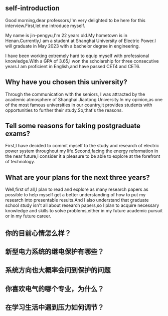 ## self-introduction

Good morning,dear professors,I'm very delighted to be here for this interview.First,let me introduce myself.

My name is jin-pengyu,I'm 22 years old.My hometown is in Henan.Currently,I am a student at Shanghai University of Electric Power.I will graduate in May 2023 with a bachelor degree in engineering.

I have been working extremely hard to equip myself with professional knowledge.With a GPA of 3.65,I won the scholarship for three consecutive years.I am proficient in English,and have passed CET4 and CET6.

## Why have you chosen this university?
Through the communication with the seniors, I was attracted by the academic atmosphere of Shanghai Jiaotong University.In my opinion,as one of the most famous universities in our country,it provides students with opportunities to further their study.So,that's the reasons.

## Tell some reasons for taking postgraduate exams?
First,I have decided to commit myself to the study and research of electric power system throughout my life.Second,facing the energy reformation in the near future,I consider it a pleasure to be able to explore at the forefront of technology.

## What are your plans for the next three years?
Well,first of all,I plan to read and explore as many research papers as possible to help myself get a better understanding of how to put my research into presentable results.And I also understand that graduate school study isn't all about research papers,so I plan to acquire necessary knowledge and skills to solve problems,either in my future academic pursuit or in my future career.

## 你的目前心情怎么样？
## 新型电力系统的继电保护有哪些？
## 系统方向也大概率会问到保护的问题
## 你喜欢电气的哪个专业，为什么？
## 在学习生活中遇到压力如何调节？




